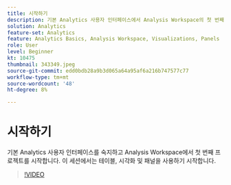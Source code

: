 ```yaml
---
title: 시작하기
description: 기본 Analytics 사용자 인터페이스에서 Analysis Workspace의 첫 번째 프로젝트를 시작하고 테이블, 시각화 및 패널을 사용하기 시작합니다.
solution: Analytics
feature-set: Analytics
feature: Analytics Basics, Analysis Workspace, Visualizations, Panels
role: User
level: Beginner
kt: 10475
thumbnail: 343349.jpeg
source-git-commit: edd0bdb28a9b3d065a64a95af6a216b747577c77
workflow-type: tm+mt
source-wordcount: '48'
ht-degree: 8%

---
```


# 시작하기

기본 Analytics 사용자 인터페이스를 숙지하고 Analysis Workspace에서 첫 번째 프로젝트를 시작합니다. 이 세션에서는 테이블, 시각화 및 패널을 사용하기 시작합니다.

>[!VIDEO](https://video.tv.adobe.com/v/343349/?quality=12&learn=on)
